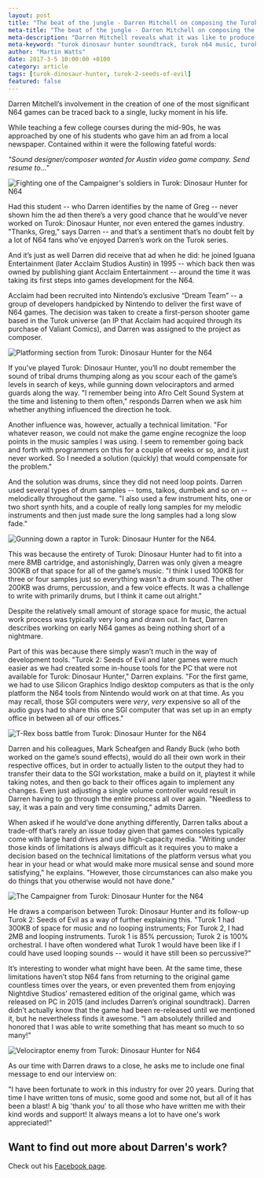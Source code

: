 ```yaml
---
layout: post
title: "The beat of the jungle - Darren Mitchell on composing the Turok: Dinosaur Hunter soundtrack"
meta-title: "The beat of the jungle - Darren Mitchell on composing the Turok: Dinosaur Hunter soundtrack"
meta-description: "Darren Mitchell reveals what it was like to produce the soundtrack to Turok: Dinosaur Hunter for the Nintendo 64"
meta-keyword: "turok dinosaur hunter soundtrack, turok n64 music, turok n64, darren mitchell turok, making of turok"
author: "Martin Watts"
date: 2017-3-5 10:00:00 +0100
category: article
tags: [turok-dinosaur-hunter, turok-2-seeds-of-evil]
featured: false
---
```

Darren Mitchell’s involvement in the creation of one of the most significant N64 games can be traced back to a single, lucky moment in his life.

While teaching a few college courses during the mid-90s, he was approached by one of his students who gave him an ad from a local newspaper. Contained within it were the following fateful words:

_"Sound designer/composer wanted for Austin video game company. Send resume to…"_

![Fighting one of the Campaigner's soldiers in Turok: Dinosaur Hunter for N64](/assets/images/games/turok-dinosaur-hunter/turok-dinosaur-hunter-campaigner-soldier.jpg)

Had this student -- who Darren identifies by the name of Greg -- never shown him the ad then there’s a very good chance that he would’ve never worked on Turok: Dinosaur Hunter, nor even entered the games industry. "Thanks, Greg," says Darren -- and that’s a sentiment that’s no doubt felt by a lot of N64 fans who’ve enjoyed Darren’s work on the Turok series.

And it’s just as well Darren did receive that ad when he did: he joined Iguana Entertainment (later Acclaim Studios Austin) in 1995 -- which back then was owned by publishing giant Acclaim Entertainment -- around the time it was taking its first steps into games development for the N64.

Acclaim had been recruited into Nintendo’s exclusive “Dream Team” -- a group of developers handpicked by Nintendo to deliver the first wave of N64 games. The decision was taken to create a first-person shooter game based in the Turok universe (an IP that Acclaim had acquired through its purchase of Valiant Comics), and Darren was assigned to the project as composer.

![Platforming section from Turok: Dinosaur Hunter for the N64](/assets/images/games/turok-dinosaur-hunter/turok-dinosaur-hunter-n64-platforming-section.jpg)

If you’ve played Turok: Dinosaur Hunter, you’ll no doubt remember the sound of tribal drums thumping along as you scour each of the game’s levels in search of keys, while gunning down velociraptors and armed guards along the way. "I remember being into Afro Celt Sound System at the time and listening to them often," responds Darren when we ask him whether anything influenced the direction he took.

Another influence was, however, actually a technical limitation. "For whatever reason, we could not make the game engine recognize the loop points in the music samples I was using. I seem to remember going back and forth with programmers on this for a couple of weeks or so, and it just never worked. So I needed a solution (quickly) that would compensate for the problem."

And the solution was drums, since they did not need loop points. Darren used several types of drum samples -- toms, taikos, dumbek and so on -- melodically throughout the game. "I also used a few instrument hits, one or two short synth hits, and a couple of really long samples for my melodic instruments and then just made sure the long samples had a long slow fade."

![Gunning down a raptor in Turok: Dinosaur Hunter for the N64.](/assets/images/games/turok-dinosaur-hunter/turok-dinosaur-hunter-n64-shotgun-raptor.jpg)

This was because the entirety of Turok: Dinosaur Hunter had to fit into a mere 8MB cartridge, and astonishingly, Darren was only given a meagre 300KB of that space for all of the game’s music. "I think I used 100KB for three or four samples just so everything wasn't a drum sound. The other 200KB was drums, percussion, and a few voice effects. It was a challenge to write with primarily drums, but I think it came out alright."

Despite the relatively small amount of storage space for music, the actual work process was typically very long and drawn out. In fact, Darren describes working on early N64 games as being nothing short of a nightmare.

Part of this was because there simply wasn’t much in the way of development tools. "Turok 2: Seeds of Evil and later games were much easier as we had created some in-house tools for the PC that were not available for Turok: Dinosaur Hunter," Darren explains. "For the first game, we had to use Silicon Graphics Indigo desktop computers as that is the only platform the N64 tools from Nintendo would work on at that time. As you may recall, those SGI computers were _very_, _very_ expensive so all of the audio guys had to share this one SGI computer that was set up in an empty office in between all of our offices."

![T-Rex boss battle from Turok: Dinosaur Hunter for the N64](/assets/images/games/turok-dinosaur-hunter/turok-dinosaur-hunter-n64-t-rex-boss-battle.jpg)

Darren and his colleagues, Mark Scheafgen and Randy Buck (who both worked on the game’s sound effects), would do all their own work in their respective offices, but in order to actually listen to the output they had to transfer their data to the SGI workstation, make a build on it, playtest it while taking notes, and then go back to their offices again to implement any changes. Even just adjusting a single volume controller would result in Darren having to go through the entire process all over again. "Needless to say, it was a pain and very time consuming," admits Darren.

When asked if he would’ve done anything differently, Darren talks about a trade-off that’s rarely an issue today given that games consoles typically come with large hard drives and use high-capacity media. "Writing under those kinds of limitations is always difficult as it requires you to make a decision based on the technical limitations of the platform versus what you hear in your head or what would make more musical sense and sound more satisfying," he explains. "However, those circumstances can also make you do things that you otherwise would not have done."

![The Campaigner from Turok: Dinosaur Hunter for the N64](/assets/images/games/turok-dinosaur-hunter/turok-dinosaur-hunter-n64-campaigner.jpg)

He draws a comparison between Turok: Dinosaur Hunter and its follow-up Turok 2: Seeds of Evil as a way of further explaining this. "Turok 1 had 300KB of space for music and no looping instruments; For Turok 2, I had 2MB and looping instruments. Turok 1 is 85% percussion; Turok 2 is 100% orchestral. I have often wondered what Turok 1 would have been like if I could have used looping sounds -- would it have still been so percussive?"

It’s interesting to wonder what might have been. At the same time, these limitations haven’t stop N64 fans from returning to the original game countless times over the years, or even prevented them from enjoying Nightdive Studios' remastered edition of the original game, which was released on PC in 2015 (and includes Darren’s original soundtrack). Darren didn’t actually know that the game had been re-released until we mentioned it, but he nevertheless finds it awesome. “I am absolutely thrilled and honored that I was able to write something that has meant so much to so many!"

![Velociraptor enemy from Turok: Dinosaur Hunter for N64](/assets/images/games/turok-dinosaur-hunter/turok-dinosaur-hunter-n64-velociraptor.jpg)

As our time with Darren draws to a close, he asks me to include one final message to end our interview on:

"I have been fortunate to work in this industry for over 20 years. During that time I have written tons of music, some good and some not, but all of it has been a blast! A big 'thank you' to all those who have written me with their kind words and support! It always means a lot to have one's work appreciated!"

## Want to find out more about Darren's work? ##

Check out his [Facebook page](https://www.facebook.com/Darren-Mitchell-Music-555961567800992/).

